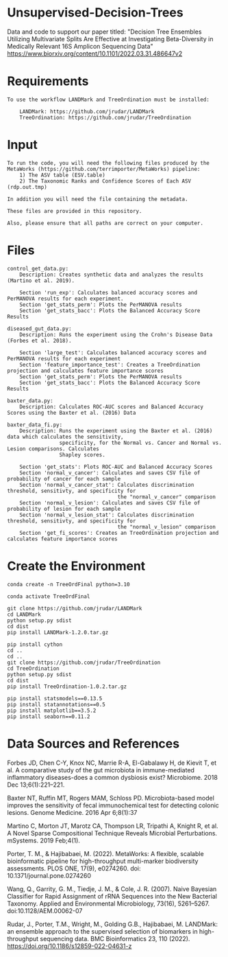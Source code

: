 # Unsupervised-Decision-Trees

Data and code to support our paper titled: "Decision Tree Ensembles Utilizing Multivariate Splits Are Effective at Investigating Beta-Diversity in Medically Relevant 16S Amplicon Sequencing Data"
https://www.biorxiv.org/content/10.1101/2022.03.31.486647v2

# Requirements
    To use the workflow LANDMark and TreeOrdination must be installed:
    
        LANDMark: https://github.com/jrudar/LANDMark
        TreeOrdination: https://github.com/jrudar/TreeOrdination

# Input
    To run the code, you will need the following files produced by the MetaWorks (https://github.com/terrimporter/MetaWorks) pipeline: 
        1) The ASV table (ESV.table)
        2) The Taxonomic Ranks and Confidence Scores of Each ASV (rdp.out.tmp)
        
    In addition you will need the file containing the metadata.
    
    These files are provided in this repository.
    
    Also, please ensure that all paths are correct on your computer.        

# Files
    control_get_data.py:
        Description: Creates synthetic data and analyzes the results (Martino et al. 2019).
        
        Section 'run_exp': Calculates balanced accuracy scores and PerMANOVA results for each experiment.
        Section 'get_stats_perm': Plots the PerMANOVA results
        Section 'get_stats_bacc': Plots the Balanced Accuracy Score Results
        
    diseased_gut_data.py:
        Description: Runs the experiment using the Crohn's Disease Data (Forbes et al. 2018).
        
        Section 'large_test': Calculates balanced accuracy scores and PerMANOVA results for each experiment
        Section 'feature_importance_test': Creates a TreeOrdination projection and calculates feature importance scores
        Section 'get_stats_perm': Plots the PerMANOVA results
        Section 'get_stats_bacc': Plots the Balanced Accuracy Score Results    
        
    baxter_data.py:
        Description: Calculates ROC-AUC scores and Balanced Accuracy Scores using the Baxter et al. (2016) Data
        
    baxter_data_fi.py:
        Description: Runs the experiment using the Baxter et al. (2016) data which calculates the sensitivity,
                     specificity, for the Normal vs. Cancer and Normal vs. Lesion comparisons. Calculates
                     Shapley scores.
                     
        Section 'get_stats': Plots ROC-AUC and Balanced Accuracy Scores
        Section 'normal_v_cancer': Calculates and saves CSV file of probability of cancer for each sample
        Section 'normal_v_cancer_stat': Calculates discrimination threshold, sensitivty, and specificity for
                                        the "normal_v_cancer" comparison
        Section 'normal_v_lesion': Calculates and saves CSV file of probability of lesion for each sample
        Section 'normal_v_lesion_stat': Calculates discrimination threshold, sensitivty, and specificity for
                                        the "normal_v_lesion" comparison
        Section 'get_fi_scores': Creates an TreeOrdination projection and calculates feature importance scores

# Create the Environment
    conda create -n TreeOrdFinal python=3.10

    conda activate TreeOrdFinal
        
    git clone https://github.com/jrudar/LANDMark
    cd LANDMark
    python setup.py sdist
    cd dist
    pip install LANDMark-1.2.0.tar.gz
        
    pip install cython
    cd ..
    cd ..
    git clone https://github.com/jrudar/TreeOrdination
    cd TreeOrdination
    python setup.py sdist
    cd dist
    pip install TreeOrdination-1.0.2.tar.gz
        
    pip install statsmodels==0.13.5
    pip install statannotations==0.5
    pip install matplotlib==3.5.2
    pip install seaborn==0.11.2

# Data Sources and References

Forbes JD, Chen C-Y, Knox NC, Marrie R-A, El-Gabalawy H, de Kievit T, et al. 
A comparative study of the gut microbiota in immune-mediated inflammatory 
diseases-does a common dysbiosis exist? Microbiome. 2018 Dec 13;6(1):221–221. 

Baxter NT, Ruffin MT, Rogers MAM, Schloss PD. Microbiota-based model improves 
the sensitivity of fecal immunochemical test for detecting colonic lesions. 
Genome Medicine. 2016 Apr 6;8(1):37

Martino C, Morton JT, Marotz CA, Thompson LR, Tripathi A, Knight R, et al. A 
Novel Sparse Compositional Technique Reveals Microbial Perturbations. mSystems. 
2019 Feb;4(1).

Porter, T. M., & Hajibabaei, M. (2022). MetaWorks: A flexible, scalable bioinformatic 
pipeline for high-throughput multi-marker biodiversity assessments. PLOS ONE, 
17(9), e0274260. doi: 10.1371/journal.pone.0274260

Wang, Q., Garrity, G. M., Tiedje, J. M., & Cole, J. R. (2007). Naive Bayesian 
Classifier for Rapid Assignment of rRNA Sequences into the New Bacterial Taxonomy. 
Applied and Environmental Microbiology, 73(16), 5261–5267. 
doi:10.1128/AEM.00062-07

Rudar, J., Porter, T.M., Wright, M., Golding G.B., Hajibabaei, M. LANDMark: an 
ensemble approach to the supervised selection of biomarkers in high-throughput 
sequencing data. BMC Bioinformatics 23, 110 (2022). 
https://doi.org/10.1186/s12859-022-04631-z
